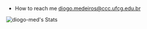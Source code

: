 - How to reach me diogo.medeiros@ccc.ufcg.edu.br

![diogo-med's Stats](https://github-readme-stats.vercel.app/api?username=diogo-med&theme=vue-dark&show_icons=true&hide_border=true&count_private=true)
